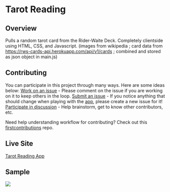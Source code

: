 # Tarot Reading

## Overview
Pulls a random tarot card from the Rider-Waite Deck. Completely clientside using HTML, CSS, and Javascript.
(images from wikipedia ; card data from https://rws-cards-api.herokuapp.com/api/v1/cards ; combined and stored as json object in main.js)

## Contributing
You can participate in this project through many ways. Here are some ideas below:
[Work on an issue](https://github.com/michaeljoelt/tarot/issues) - Please comment on the issue if you are working on it to keep others in the loop. 
[Submit an issue](https://github.com/michaeljoelt/tarot/issues/new) - If you notice anything that should change when playing with the [app](https://read-tarot.netlify.app/), please create a new issue for it!
[Participate in discussion](https://github.com/michaeljoelt/tarot/discussions) - Help brainstorm, get to know other contributors, etc.

Need help understanding workflow for contributing? Check out this [firstcontributions](https://github.com/firstcontributions/first-contributions) repo.

## Live Site
[Tarot Reading App](https://read-tarot.netlify.app/)

## Sample
![](https://read-tarot.netlify.app/tarotSampleGif.gif)
